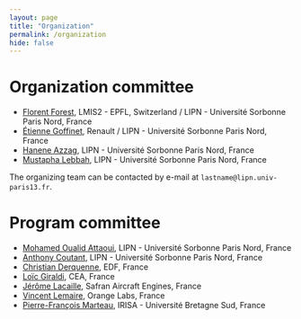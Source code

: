 ```yaml
---
layout: page
title: "Organization"
permalink: /organization
hide: false
---
```


# Organization committee

* [Florent Forest](https://florentfo.rest), LMIS2 - EPFL, Switzerland / LIPN - Université Sorbonne Paris Nord, France
* [Étienne Goffinet](http://etiennegoffi.net), Renault / LIPN - Université Sorbonne Paris Nord, France
* [Hanene Azzag](https://sites.google.com/site/haneneazzag), LIPN - Université Sorbonne Paris Nord, France
* [Mustapha Lebbah](https://lipn.univ-paris13.fr/~lebbah), LIPN - Université Sorbonne Paris Nord, France

The organizing team can be contacted by e-mail at `lastname@lipn.univ-paris13.fr`.

# Program committee

* [Mohamed Oualid Attaoui](https://www.researchgate.net/profile/Attaoui_Oualid), LIPN - Université Sorbonne Paris Nord, France
* [Anthony Coutant](https://www.linkedin.com/in/anthonycoutant/), LIPN - Université Sorbonne Paris Nord, France
* [Christian Derquenne](https://www.researchgate.net/profile/Christian_Derquenne), EDF, France
* [Loïc Giraldi](https://dblp.org/pid/150/7661.html), CEA, France
* [Jérôme Lacaille](https://www.researchgate.net/profile/Jerome_Lacaille), Safran Aircraft Engines, France
* [Vincent Lemaire](http://www.vincentlemaire-labs.fr/), Orange Labs, France
* [Pierre-François Marteau](https://people.irisa.fr/Pierre-Francois.Marteau/), IRISA - Université Bretagne Sud, France
